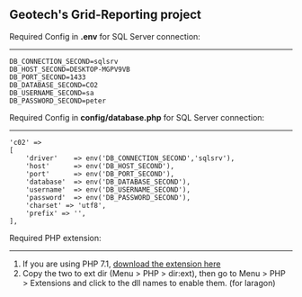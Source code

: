 ## Geotech's Grid-Reporting project

Required Config in **.env** for SQL Server connection:
***
```
DB_CONNECTION_SECOND=sqlsrv
DB_HOST_SECOND=DESKTOP-MGPV9VB
DB_PORT_SECOND=1433
DB_DATABASE_SECOND=CO2
DB_USERNAME_SECOND=sa
DB_PASSWORD_SECOND=peter
```
Required Config in **config/database.php** for SQL Server connection:
***
```
'c02' => 
[
    'driver'    => env('DB_CONNECTION_SECOND','sqlsrv'),
    'host'      => env('DB_HOST_SECOND'),
    'port'      => env('DB_PORT_SECOND'),
    'database'  => env('DB_DATABASE_SECOND'),
    'username'  => env('DB_USERNAME_SECOND'),
    'password'  => env('DB_PASSWORD_SECOND'),
    'charset' => 'utf8',
    'prefix' => '',
],
```


Required PHP extension:
***
1. If you are using PHP 7.1,
[download the extension here](https://github.com/Microsoft/msphpsql/releases/download/v4.2.0-preview/Windows-7.1.zip
) 
2. Copy the two to ext dir (Menu > PHP > dir:ext), then go to Menu > PHP > Extensions and click to the dll names to enable them. (for laragon)